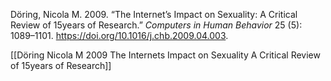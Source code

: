 Döring, Nicola M. 2009. “The Internet’s Impact on Sexuality: A Critical Review of 15years of Research.” _Computers in Human Behavior_ 25 (5): 1089–1101. https://doi.org/10.1016/j.chb.2009.04.003.

[[Döring Nicola M 2009 The Internets Impact on Sexuality A Critical Review of 15years of Research]]

